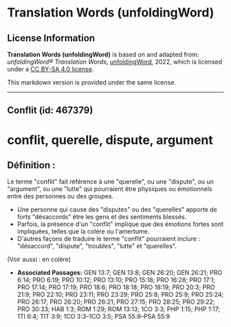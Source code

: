 # Translation Words (unfoldingWord)

## License Information

**Translation Words (unfoldingWord)** is based on and adapted from: _unfoldingWord® Translation Words_, [unfoldingWord](https://unfoldingword.org/utw), 2022, which is licensed under a [CC BY-SA 4.0 license](https://creativecommons.org/licenses/by-sa/4.0/legalcode.en).

This markdown version is provided under the same license.



--------------------------------

## Conflit (id: 467379)

conflit, querelle, dispute, argument
====================================

Définition :
------------

Le terme "conflit" fait référence à une "querelle", ou une "dispute", ou un "argument", ou une "lutte" qui pourraient être physiques ou émotionnels entre des personnes ou des groupes.

* Une personne qui cause des "disputes" ou des "querelles" apporte de forts "désaccords" être les gens et des sentiments blessés.
* Parfois, la présence d'un "conflit" implique que des émotions fortes sont impliquées, telles que la colère ou l'amertume.
* D'autres façons de traduire le terme "conflit" pourraient inclure : "désaccord", "dispute", "troubles", "lutte" et "querelles".

(Voir aussi : en colère)

* **Associated Passages:** GEN 13:7; GEN 13:8; GEN 26:20; GEN 26:21; PRO 6:14; PRO 6:19; PRO 10:12; PRO 13:10; PRO 15:18; PRO 16:28; PRO 17:1; PRO 17:14; PRO 17:19; PRO 18:6; PRO 18:18; PRO 18:19; PRO 20:3; PRO 21:9; PRO 22:10; PRO 23:11; PRO 23:29; PRO 25:8; PRO 25:9; PRO 25:24; PRO 26:17; PRO 26:20; PRO 26:21; PRO 27:15; PRO 28:25; PRO 29:22; PRO 30:33; HAB 1:3; ROM 1:29; ROM 13:13; 1CO 3:3; PHP 1:15; PHP 1:17; 1TI 6:4; TIT 3:9; 1CO 3:3–1CO 3:5; PSA 55:8–PSA 55:9

